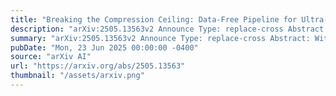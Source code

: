 ```yaml
---
title: "Breaking the Compression Ceiling: Data-Free Pipeline for Ultra-Efficient Delta Compression"
description: "arXiv:2505.13563v2 Announce Type: replace-cross Abstract: With the rise of the fine-tuned--pretrained paradigm, storing numerous fine-tuned models for multi-tasking creates significant storage overhead. Delta compression alleviates this by storing only the pretrained model and the highly compressed delta weights (the differences between fine-tuned and pretrained model weights). However, existing methods fail to maintain both high compression and performance, and often rely on data. To address these challenges, we propose UltraDelta, the first data-free delta compression pipeline that achieves both ultra-high compression and strong performance. UltraDelta is designed to minimize redundancy, maximize information, and stabilize performance across inter-layer, intra-layer, and global dimensions, using three key components: (1) Variance-Based Mixed Sparsity Allocation assigns sparsity based on variance, giving lower sparsity to high-variance layers to preserve inter-layer information. (2) Distribution-Aware Compression applies uniform quantization and then groups parameters by value, followed by group-wise pruning, to better preserve intra-layer distribution. (3) Trace-Norm-Guided Rescaling uses the trace norm of delta weights to estimate a global rescaling factor, improving model stability under higher compression. Extensive experiments across (a) large language models (fine-tuned on LLaMA-2 7B and 13B) with up to 133x, (b) general NLP models (RoBERTa-base, T5-base) with up to 800x, (c) vision models (ViT-B/32, ViT-L/14) with up to 400x, and (d) multi-modal models (BEiT-3) with 40x compression ratio, demonstrate that UltraDelta consistently outperforms existing methods, especially under ultra-high compression."
summary: "arXiv:2505.13563v2 Announce Type: replace-cross Abstract: With the rise of the fine-tuned--pretrained paradigm, storing numerous fine-tuned models for multi-tasking creates significant storage overhead. Delta compression alleviates this by storing only the pretrained model and the highly compressed delta weights (the differences between fine-tuned and pretrained model weights). However, existing methods fail to maintain both high compression and performance, and often rely on data. To address these challenges, we propose UltraDelta, the first data-free delta compression pipeline that achieves both ultra-high compression and strong performance. UltraDelta is designed to minimize redundancy, maximize information, and stabilize performance across inter-layer, intra-layer, and global dimensions, using three key components: (1) Variance-Based Mixed Sparsity Allocation assigns sparsity based on variance, giving lower sparsity to high-variance layers to preserve inter-layer information. (2) Distribution-Aware Compression applies uniform quantization and then groups parameters by value, followed by group-wise pruning, to better preserve intra-layer distribution. (3) Trace-Norm-Guided Rescaling uses the trace norm of delta weights to estimate a global rescaling factor, improving model stability under higher compression. Extensive experiments across (a) large language models (fine-tuned on LLaMA-2 7B and 13B) with up to 133x, (b) general NLP models (RoBERTa-base, T5-base) with up to 800x, (c) vision models (ViT-B/32, ViT-L/14) with up to 400x, and (d) multi-modal models (BEiT-3) with 40x compression ratio, demonstrate that UltraDelta consistently outperforms existing methods, especially under ultra-high compression."
pubDate: "Mon, 23 Jun 2025 00:00:00 -0400"
source: "arXiv AI"
url: "https://arxiv.org/abs/2505.13563"
thumbnail: "/assets/arxiv.png"
---
```


